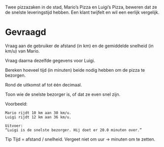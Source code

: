 Twee pizzazaken in de stad, Mario’s Pizza en Luigi’s Pizza, beweren dat ze de snelste leveringstijd hebben. Een klant twijfelt en wil een eerlijk vergelijk.

# Gevraagd

Vraag aan de gebruiker de afstand (in km) en de gemiddelde snelheid (in km/u) van Mario.

Vraag daarna dezelfde gegevens voor Luigi.

Bereken hoeveel tijd (in minuten) beide nodig hebben om de pizza te bezorgen.

Rond de uitkomst af tot één decimaal.

Toon wie de snelste bezorger is, of dat ze even snel zijn.

Voorbeeld:

```
Mario rijdt 10 km aan 30 km/u.
Luigi rijdt 12 km aan 36 km/u.

Uitvoer:
“Luigi is de snelste bezorger. Hij doet er 20.0 minuten over.”
```

Tip
Tijd = afstand / snelheid. Vergeet niet om uur → minuten om te zetten.
